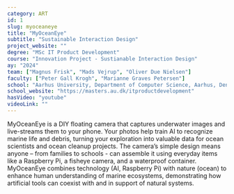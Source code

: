 ```yaml
---
category: ART
id: 1
slug: myoceaneye
title: "MyOceanEye"
subtitle: "Sustainable Interaction Design"
project_website: ""
degree: "MSc IT Product Development"
course: "Innovation Project - Sustianable Interaction Design"
ay: "2024"
team: ["Magnus Frisk", "Mads Vejrup", "Oliver Due Nielsen"]
faculty: ["Peter Gall Krogh", "Marianne Graves Petersen"]
school: "Aarhus University, Department of Computer Science, Aarhus, Denmark"
school_website: "https://masters.au.dk/itproductdevelopment"
hasVideo: "youtube"
videoLink: ""
---
```


MyOceanEye is a DIY floating camera that captures underwater images and live-streams them to your phone. Your photos help train AI to recognize marine life and debris, turning your exploration into valuable data for ocean scientists and ocean cleanup projects. The camera’s simple design means anyone – from families to schools - can assemble it using everyday items like a Raspberry Pi, a fisheye camera, and a waterproof container. MyOceanEye combines technology (AI, Raspberry Pi) with nature (ocean) to enhance human understanding of marine ecosystems, demonstrating how artificial tools can coexist with and in support of natural systems.
